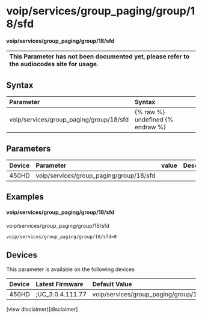 ﻿---
description: voip/services/group_paging/group/18/sfd
search:
    keywords: ['voip','services','group_paging','group','18','sfd']
---

# voip/services/group_paging/group/18/sfd

#### voip/services/group_paging/group/18/sfd


| This Parameter has not been documented yet, please refer to the audiocodes site for usage.  |
| :--- |

## Syntax
| Parameter | Syntax |
| :--- | :--- |
|voip/services/group_paging/group/18/sfd | {% raw %} undefined {% endraw %} |

## Parameters
|Device|Parameter|value|Description|
|:---|:---|:---|:---|
| 450HD | voip/services/group_paging/group/18/sfd |  |  |

## Examples
#### voip/services/group_paging/group/18/sfd

voip/services/group_paging/group/18/sfd

```
voip/services/group_paging/group/18/sfd=0
```

## Devices
This parameter is available on the following devices

| Device | Latest Firmware | Default Value |
|:---|:---|:---|
| 450HD | ;UC_3.0.4.111.77 | voip/services/group_paging/group/18/sfd=0 

(view disclaimer)[disclaimer]
